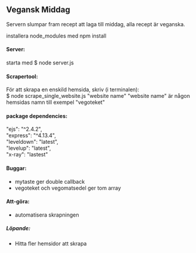 ## Vegansk Middag

Servern slumpar fram recept att laga till middag, alla recept är veganska.

installera node_modules med npm install  

#### Server:

starta med $ node server.js

#### Scrapertool:  
För att skrapa en enskild hemsida, skriv (i terminalen):  
$ node scrape_single_website.js "website name"
"website name" är någon hemsidas namn till exempel "vegoteket"

#### package dependencies:
  "ejs": "^2.4.2",  
  "express": "^4.13.4",  
  "leveldown": "latest",  
  "levelup": "latest",  
  "x-ray":  "lastest"

#### Buggar:
- mytaste ger double callback
- vegoteket och vegomatsedel ger tom array

#### Att-göra:
- automatisera skrapningen

##### Löpande:
- Hitta fler hemsidor att skrapa

